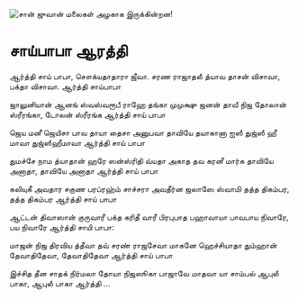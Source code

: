 ![சான் ஜுவான் மலைகள் அழகாக இருக்கின்றன!](lib/assets/images/artis/img.png "San Juan Mountains")

# சாய்பாபா ஆரத்தி
ஆர்த்தி சாய் பாபா, சௌக்யதாதாரா ஜீவா. சரண ராஜாதலீ
த்யாவ தாசன் விசாவா, பக்தா விசாவா. ஆர்த்தி சாய்பாபா

ஜாலுனியான் ஆனங் ஸ்வஸ்வரூபீ ராஹே தங்கா
முமுக்ஷு ஜனன் தாவீ நிஜ தோலான் ஸ்ரீரங்கா, டோலன் ஸ்ரீரங்க ஆர்த்தி சாய் பாபா

ஜெய மனீ ஜெயிசா பாவ தாயா தைசா அனுபவா
தாவியே தயாகானா ஐஸீ துஜ்ஸீ ஹீ மாவா துஜ்ஸீஹீமாவா ஆர்த்தி சாய் பாபா

துமச்சே நாம த்யாதான் ஹரே ஸன்ஸ்ரிதி வ்யதா
அகாத தவ கரனீ மார்க தாவியே அனாதா, தாவியே அனாதா ஆர்த்தி சாய் பாபா

கலியுகீ அவதார சகுண பரப்ரஹ்ம் சாச்சரா
அவதீர்ன ஜலாஸே ஸ்வாமி தத்த திகம்பர, தத்த திகம்பர ஆர்த்தி சாய் பாபா

ஆட்டன் திவாஸான் குருவாரீ பக்த கரிதீ வாரீ
பிரபுபாத பஹாவாயா பாவபாய நிவாரே, பய நிவாரே ஆர்த்தி சாயி பாபா:

மாஜன் நிஜ திரவிய த்தீவா தவ் சரண் ராஜசேவா
மாகனே ஹெச்சியாதா தும்ஹான் தேவாதிதேவா, தேவாதிதேவா ஆர்த்தி சாய் பாபா

இச்சித தீன சாதக் நிர்மலா தோயா நிஜஸூகா
பாஜாவே மாதவா யா சாம்பல் ஆபுலீ பாகா, ஆபுலீ பாகா ஆர்த்தி ...